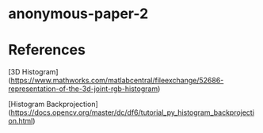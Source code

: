 # anonymous-paper-2

# References

[3D Histogram] (https://www.mathworks.com/matlabcentral/fileexchange/52686-representation-of-the-3d-joint-rgb-histogram)

[Histogram Backprojection] (https://docs.opencv.org/master/dc/df6/tutorial_py_histogram_backprojection.html)
